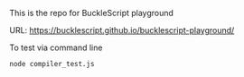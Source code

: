

This is the repo for BuckleScript playground

URL: https://bucklescript.github.io/bucklescript-playground/



To test via command line

```
node compiler_test.js
```
